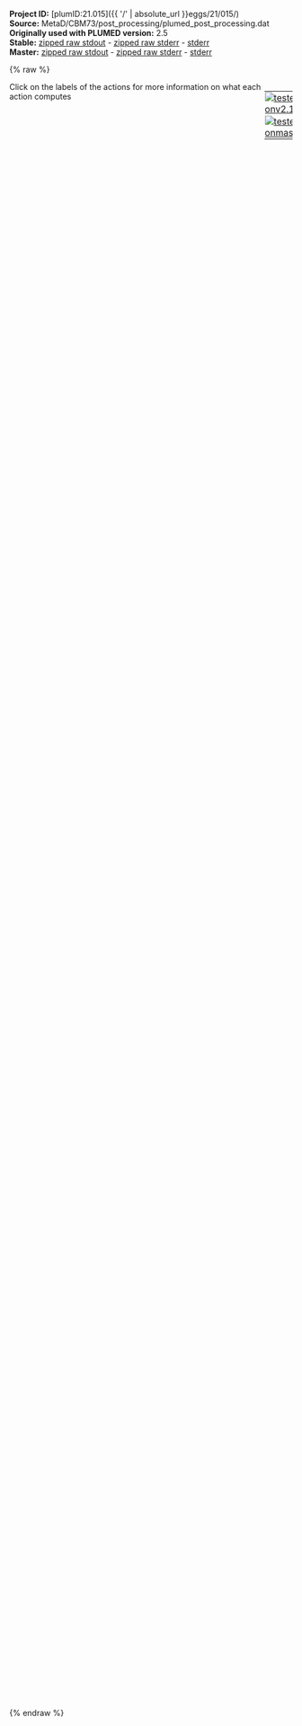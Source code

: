 **Project ID:** [plumID:21.015]({{ '/' | absolute_url }}eggs/21/015/)  
**Source:** MetaD/CBM73/post_processing/plumed_post_processing.dat  
**Originally used with PLUMED version:** 2.5  
**Stable:** [zipped raw stdout](plumed_post_processing.dat.plumed.stdout.txt.zip) - [zipped raw stderr](plumed_post_processing.dat.plumed.stderr.txt.zip) - [stderr](plumed_post_processing.dat.plumed.stderr)  
**Master:** [zipped raw stdout](plumed_post_processing.dat.plumed_master.stdout.txt.zip) - [zipped raw stderr](plumed_post_processing.dat.plumed_master.stderr.txt.zip) - [stderr](plumed_post_processing.dat.plumed_master.stderr)  

{% raw %}
<div style="width: 100%; float:left">
<div style="width: 90%; float:left" id="value_details_data/MetaD/CBM73/post_processing/plumed_post_processing.dat"> Click on the labels of the actions for more information on what each action computes </div>
<div style="width: 10%; float:left"><table><tr><td style="padding:1px"><a href="plumed_post_processing.dat.plumed.stderr"><img src="https://img.shields.io/badge/v2.10-passing-green.svg" alt="tested onv2.10" /></a></td></tr><tr><td style="padding:1px"><a href="plumed_post_processing.dat.plumed_master.stderr"><img src="https://img.shields.io/badge/master-passing-green.svg" alt="tested onmaster" /></a></td></tr></table></div></div>
<pre style="width=97%;">
<span style="color:blue" class="comment">#RESTART</span>
<span class="plumedtooltip" style="color:green">WHOLEMOLECULES<span class="right">This action is used to rebuild molecules that can become split by the periodic boundary conditions. <a href="https://www.plumed.org/doc-master/user-doc/html/_w_h_o_l_e_m_o_l_e_c_u_l_e_s.html" style="color:green">More details</a><i></i></span></span> <span class="plumedtooltip">ENTITY0<span class="right">the atoms that make up a molecule that you wish to align<i></i></span></span>=721-882


<span style="display:none;" id="data/MetaD/CBM73/post_processing/plumed_post_processing.dat">The WHOLEMOLECULES action with label <b></b> calculates something</span><b name="data/MetaD/CBM73/post_processing/plumed_post_processing.data1" onclick='showPath("data/MetaD/CBM73/post_processing/plumed_post_processing.dat","data/MetaD/CBM73/post_processing/plumed_post_processing.data1","data/MetaD/CBM73/post_processing/plumed_post_processing.data1","violet")'>a1</b><span style="display:none;" id="data/MetaD/CBM73/post_processing/plumed_post_processing.data1">The CENTER_FAST action with label <b>a1</b> calculates the following quantities:<table  align="center" frame="void" width="95%" cellpadding="5%"><tr><td width="5%"><b> Quantity </b>  </td><td width="5%"><b> Type </b>  </td><td><b> Description </b> </td></tr><tr><td width="5%">a1</td><td width="5%"><font color="violet">atoms</font></td><td>virtual atom calculated by CENTER_FAST action</td></tr></table></span>: <span class="plumedtooltip" style="color:green">CENTER<span class="right">Calculate the center for a group of atoms, with arbitrary weights. <a href="https://www.plumed.org/doc-master/user-doc/html/_c_e_n_t_e_r.html" style="color:green">More details</a><i></i></span></span> <span class="plumedtooltip">ATOMS<span class="right">the group of atoms that you are calculating the Gyration Tensor for<i></i></span></span>=793-797 
<b name="data/MetaD/CBM73/post_processing/plumed_post_processing.data2" onclick='showPath("data/MetaD/CBM73/post_processing/plumed_post_processing.dat","data/MetaD/CBM73/post_processing/plumed_post_processing.data2","data/MetaD/CBM73/post_processing/plumed_post_processing.data2","violet")'>a2</b><span style="display:none;" id="data/MetaD/CBM73/post_processing/plumed_post_processing.data2">The CENTER_FAST action with label <b>a2</b> calculates the following quantities:<table  align="center" frame="void" width="95%" cellpadding="5%"><tr><td width="5%"><b> Quantity </b>  </td><td width="5%"><b> Type </b>  </td><td><b> Description </b> </td></tr><tr><td width="5%">a2</td><td width="5%"><font color="violet">atoms</font></td><td>virtual atom calculated by CENTER_FAST action</td></tr></table></span>: <span class="plumedtooltip" style="color:green">CENTER<span class="right">Calculate the center for a group of atoms, with arbitrary weights. <a href="https://www.plumed.org/doc-master/user-doc/html/_c_e_n_t_e_r.html" style="color:green">More details</a><i></i></span></span> <span class="plumedtooltip">ATOMS<span class="right">the group of atoms that you are calculating the Gyration Tensor for<i></i></span></span>=809-812 
<b name="data/MetaD/CBM73/post_processing/plumed_post_processing.data3" onclick='showPath("data/MetaD/CBM73/post_processing/plumed_post_processing.dat","data/MetaD/CBM73/post_processing/plumed_post_processing.data3","data/MetaD/CBM73/post_processing/plumed_post_processing.data3","violet")'>a3</b><span style="display:none;" id="data/MetaD/CBM73/post_processing/plumed_post_processing.data3">The CENTER_FAST action with label <b>a3</b> calculates the following quantities:<table  align="center" frame="void" width="95%" cellpadding="5%"><tr><td width="5%"><b> Quantity </b>  </td><td width="5%"><b> Type </b>  </td><td><b> Description </b> </td></tr><tr><td width="5%">a3</td><td width="5%"><font color="violet">atoms</font></td><td>virtual atom calculated by CENTER_FAST action</td></tr></table></span>: <span class="plumedtooltip" style="color:green">CENTER<span class="right">Calculate the center for a group of atoms, with arbitrary weights. <a href="https://www.plumed.org/doc-master/user-doc/html/_c_e_n_t_e_r.html" style="color:green">More details</a><i></i></span></span> <span class="plumedtooltip">ATOMS<span class="right">the group of atoms that you are calculating the Gyration Tensor for<i></i></span></span>=828-832 
<b name="data/MetaD/CBM73/post_processing/plumed_post_processing.datachi" onclick='showPath("data/MetaD/CBM73/post_processing/plumed_post_processing.dat","data/MetaD/CBM73/post_processing/plumed_post_processing.datachi","data/MetaD/CBM73/post_processing/plumed_post_processing.datachi","violet")'>achi</b><span style="display:none;" id="data/MetaD/CBM73/post_processing/plumed_post_processing.datachi">The CENTER_FAST action with label <b>achi</b> calculates the following quantities:<table  align="center" frame="void" width="95%" cellpadding="5%"><tr><td width="5%"><b> Quantity </b>  </td><td width="5%"><b> Type </b>  </td><td><b> Description </b> </td></tr><tr><td width="5%">achi</td><td width="5%"><font color="violet">atoms</font></td><td>virtual atom calculated by CENTER_FAST action</td></tr></table></span>: <span class="plumedtooltip" style="color:green">CENTER<span class="right">Calculate the center for a group of atoms, with arbitrary weights. <a href="https://www.plumed.org/doc-master/user-doc/html/_c_e_n_t_e_r.html" style="color:green">More details</a><i></i></span></span> <span class="plumedtooltip">ATOMS<span class="right">the group of atoms that you are calculating the Gyration Tensor for<i></i></span></span>=1-720 

<b name="data/MetaD/CBM73/post_processing/plumed_post_processing.datp1" onclick='showPath("data/MetaD/CBM73/post_processing/plumed_post_processing.dat","data/MetaD/CBM73/post_processing/plumed_post_processing.datp1","data/MetaD/CBM73/post_processing/plumed_post_processing.datp1","black")'>p1</b><span style="display:none;" id="data/MetaD/CBM73/post_processing/plumed_post_processing.datp1">The POSITION action with label <b>p1</b> calculates the following quantities:<table  align="center" frame="void" width="95%" cellpadding="5%"><tr><td width="5%"><b> Quantity </b>  </td><td width="5%"><b> Type </b>  </td><td><b> Description </b> </td></tr><tr><td width="5%">p1.x</td><td width="5%"><font color="black">scalar</font></td><td>the x-component of the atom position</td></tr><tr><td width="5%">p1.y</td><td width="5%"><font color="black">scalar</font></td><td>the y-component of the atom position</td></tr><tr><td width="5%">p1.z</td><td width="5%"><font color="black">scalar</font></td><td>the z-component of the atom position</td></tr></table></span>: <span class="plumedtooltip" style="color:green">POSITION<span class="right">Calculate the components of the position of an atom. <a href="https://www.plumed.org/doc-master/user-doc/html/_p_o_s_i_t_i_o_n.html" style="color:green">More details</a><i></i></span></span> <span class="plumedtooltip">ATOM<span class="right">the atom number<i></i></span></span>=<b name="data/MetaD/CBM73/post_processing/plumed_post_processing.data1">a1</b> <span class="plumedtooltip">NOPBC<span class="right"> ignore the periodic boundary conditions when calculating distances<i></i></span></span>
<b name="data/MetaD/CBM73/post_processing/plumed_post_processing.datp2" onclick='showPath("data/MetaD/CBM73/post_processing/plumed_post_processing.dat","data/MetaD/CBM73/post_processing/plumed_post_processing.datp2","data/MetaD/CBM73/post_processing/plumed_post_processing.datp2","black")'>p2</b><span style="display:none;" id="data/MetaD/CBM73/post_processing/plumed_post_processing.datp2">The POSITION action with label <b>p2</b> calculates the following quantities:<table  align="center" frame="void" width="95%" cellpadding="5%"><tr><td width="5%"><b> Quantity </b>  </td><td width="5%"><b> Type </b>  </td><td><b> Description </b> </td></tr><tr><td width="5%">p2.x</td><td width="5%"><font color="black">scalar</font></td><td>the x-component of the atom position</td></tr><tr><td width="5%">p2.y</td><td width="5%"><font color="black">scalar</font></td><td>the y-component of the atom position</td></tr><tr><td width="5%">p2.z</td><td width="5%"><font color="black">scalar</font></td><td>the z-component of the atom position</td></tr></table></span>: <span class="plumedtooltip" style="color:green">POSITION<span class="right">Calculate the components of the position of an atom. <a href="https://www.plumed.org/doc-master/user-doc/html/_p_o_s_i_t_i_o_n.html" style="color:green">More details</a><i></i></span></span> <span class="plumedtooltip">ATOM<span class="right">the atom number<i></i></span></span>=<b name="data/MetaD/CBM73/post_processing/plumed_post_processing.data2">a2</b> <span class="plumedtooltip">NOPBC<span class="right"> ignore the periodic boundary conditions when calculating distances<i></i></span></span>
<b name="data/MetaD/CBM73/post_processing/plumed_post_processing.datp3" onclick='showPath("data/MetaD/CBM73/post_processing/plumed_post_processing.dat","data/MetaD/CBM73/post_processing/plumed_post_processing.datp3","data/MetaD/CBM73/post_processing/plumed_post_processing.datp3","black")'>p3</b><span style="display:none;" id="data/MetaD/CBM73/post_processing/plumed_post_processing.datp3">The POSITION action with label <b>p3</b> calculates the following quantities:<table  align="center" frame="void" width="95%" cellpadding="5%"><tr><td width="5%"><b> Quantity </b>  </td><td width="5%"><b> Type </b>  </td><td><b> Description </b> </td></tr><tr><td width="5%">p3.x</td><td width="5%"><font color="black">scalar</font></td><td>the x-component of the atom position</td></tr><tr><td width="5%">p3.y</td><td width="5%"><font color="black">scalar</font></td><td>the y-component of the atom position</td></tr><tr><td width="5%">p3.z</td><td width="5%"><font color="black">scalar</font></td><td>the z-component of the atom position</td></tr></table></span>: <span class="plumedtooltip" style="color:green">POSITION<span class="right">Calculate the components of the position of an atom. <a href="https://www.plumed.org/doc-master/user-doc/html/_p_o_s_i_t_i_o_n.html" style="color:green">More details</a><i></i></span></span> <span class="plumedtooltip">ATOM<span class="right">the atom number<i></i></span></span>=<b name="data/MetaD/CBM73/post_processing/plumed_post_processing.data3">a3</b> <span class="plumedtooltip">NOPBC<span class="right"> ignore the periodic boundary conditions when calculating distances<i></i></span></span>
<b name="data/MetaD/CBM73/post_processing/plumed_post_processing.datpchi" onclick='showPath("data/MetaD/CBM73/post_processing/plumed_post_processing.dat","data/MetaD/CBM73/post_processing/plumed_post_processing.datpchi","data/MetaD/CBM73/post_processing/plumed_post_processing.datpchi","black")'>pchi</b><span style="display:none;" id="data/MetaD/CBM73/post_processing/plumed_post_processing.datpchi">The POSITION action with label <b>pchi</b> calculates the following quantities:<table  align="center" frame="void" width="95%" cellpadding="5%"><tr><td width="5%"><b> Quantity </b>  </td><td width="5%"><b> Type </b>  </td><td><b> Description </b> </td></tr><tr><td width="5%">pchi.x</td><td width="5%"><font color="black">scalar</font></td><td>the x-component of the atom position</td></tr><tr><td width="5%">pchi.y</td><td width="5%"><font color="black">scalar</font></td><td>the y-component of the atom position</td></tr><tr><td width="5%">pchi.z</td><td width="5%"><font color="black">scalar</font></td><td>the z-component of the atom position</td></tr></table></span>: <span class="plumedtooltip" style="color:green">POSITION<span class="right">Calculate the components of the position of an atom. <a href="https://www.plumed.org/doc-master/user-doc/html/_p_o_s_i_t_i_o_n.html" style="color:green">More details</a><i></i></span></span> <span class="plumedtooltip">ATOM<span class="right">the atom number<i></i></span></span>=<b name="data/MetaD/CBM73/post_processing/plumed_post_processing.datachi">achi</b> <span class="plumedtooltip">NOPBC<span class="right"> ignore the periodic boundary conditions when calculating distances<i></i></span></span>

<br/><span id="data/MetaD/CBM73/post_processing/plumed_post_processing.datdefc_short"><b name="data/MetaD/CBM73/post_processing/plumed_post_processing.datc" onclick='showPath("data/MetaD/CBM73/post_processing/plumed_post_processing.dat","data/MetaD/CBM73/post_processing/plumed_post_processing.datc","data/MetaD/CBM73/post_processing/plumed_post_processing.datc","black")'>c</b><span style="display:none;" id="data/MetaD/CBM73/post_processing/plumed_post_processing.datc">The COORDINATION action with label <b>c</b> calculates the following quantities:<table  align="center" frame="void" width="95%" cellpadding="5%"><tr><td width="5%"><b> Quantity </b>  </td><td width="5%"><b> Type </b>  </td><td><b> Description </b> </td></tr><tr><td width="5%">c</td><td width="5%"><font color="black">scalar</font></td><td>the value of the coordination</td></tr></table></span>: <span class="plumedtooltip" style="color:green">COORDINATION<span class="right">Calculate coordination numbers. This action has <a class="toggler" href='javascript:;' onclick='toggleDisplay("data/MetaD/CBM73/post_processing/plumed_post_processing.datdefc");'>hidden defaults</a>. <a href="https://www.plumed.org/doc-master/user-doc/html/_c_o_o_r_d_i_n_a_t_i_o_n.html">More details</a><i></i></span></span> <span class="plumedtooltip">GROUPA<span class="right">First list of atoms<i></i></span></span>=793-797,809-812,828-832 <span class="plumedtooltip">GROUPB<span class="right">Second list of atoms (if empty, N*(N-1)/2 pairs in GROUPA are counted)<i></i></span></span>=1-720 <span class="plumedtooltip">R_0<span class="right">The r_0 parameter of the switching function<i></i></span></span>=0.5 <span class="plumedtooltip">NLIST<span class="right"> Use a neighbor list to speed up the calculation<i></i></span></span> <span class="plumedtooltip">NL_CUTOFF<span class="right">The cutoff for the neighbor list<i></i></span></span>=0.7 <span class="plumedtooltip">NL_STRIDE<span class="right">The frequency with which we are updating the atoms in the neighbor list<i></i></span></span>=100
</span><span id="data/MetaD/CBM73/post_processing/plumed_post_processing.datdefc_long" style="display:none;"><b name="data/MetaD/CBM73/post_processing/plumed_post_processing.datc" onclick='showPath("data/MetaD/CBM73/post_processing/plumed_post_processing.dat","data/MetaD/CBM73/post_processing/plumed_post_processing.datc","data/MetaD/CBM73/post_processing/plumed_post_processing.datc","black")'>c</b>: <span class="plumedtooltip" style="color:green">COORDINATION<span class="right">Calculate coordination numbers. This action uses the <a class="toggler" href='javascript:;' onclick='toggleDisplay("data/MetaD/CBM73/post_processing/plumed_post_processing.datdefc");'>defaults shown here</a>. <a href="https://www.plumed.org/doc-master/user-doc/html/_c_o_o_r_d_i_n_a_t_i_o_n.html">More details</a><i></i></span></span> <span class="plumedtooltip">GROUPA<span class="right">First list of atoms<i></i></span></span>=793-797,809-812,828-832 <span class="plumedtooltip">GROUPB<span class="right">Second list of atoms (if empty, N*(N-1)/2 pairs in GROUPA are counted)<i></i></span></span>=1-720 <span class="plumedtooltip">R_0<span class="right">The r_0 parameter of the switching function<i></i></span></span>=0.5 <span class="plumedtooltip">NLIST<span class="right"> Use a neighbor list to speed up the calculation<i></i></span></span> <span class="plumedtooltip">NL_CUTOFF<span class="right">The cutoff for the neighbor list<i></i></span></span>=0.7 <span class="plumedtooltip">NL_STRIDE<span class="right">The frequency with which we are updating the atoms in the neighbor list<i></i></span></span>=100  <span class="plumedtooltip">D_0<span class="right"> The d_0 parameter of the switching function<i></i></span></span>=0.0 <span class="plumedtooltip">NN<span class="right"> The n parameter of the switching function <i></i></span></span>=6 <span class="plumedtooltip">MM<span class="right"> The m parameter of the switching function; 0 implies 2*NN<i></i></span></span>=0
</span><b name="data/MetaD/CBM73/post_processing/plumed_post_processing.datdistx" onclick='showPath("data/MetaD/CBM73/post_processing/plumed_post_processing.dat","data/MetaD/CBM73/post_processing/plumed_post_processing.datdistx","data/MetaD/CBM73/post_processing/plumed_post_processing.datdistx","black")'>distx</b><span style="display:none;" id="data/MetaD/CBM73/post_processing/plumed_post_processing.datdistx">The MATHEVAL action with label <b>distx</b> calculates the following quantities:<table  align="center" frame="void" width="95%" cellpadding="5%"><tr><td width="5%"><b> Quantity </b>  </td><td width="5%"><b> Type </b>  </td><td><b> Description </b> </td></tr><tr><td width="5%">distx</td><td width="5%"><font color="black">scalar</font></td><td>an arbitrary function</td></tr></table></span>: <span class="plumedtooltip" style="color:green">MATHEVAL<span class="right">An alias to the CUSTOM function that can also be used to calaculate combinations of variables using a custom expression. <a href="https://www.plumed.org/doc-master/user-doc/html/_m_a_t_h_e_v_a_l.html" style="color:green">More details</a><i></i></span></span> <span class="plumedtooltip">ARG<span class="right">the values input to this function<i></i></span></span>=<b name="data/MetaD/CBM73/post_processing/plumed_post_processing.datp1">p1.x</b>,<b name="data/MetaD/CBM73/post_processing/plumed_post_processing.datp2">p2.x</b>,<b name="data/MetaD/CBM73/post_processing/plumed_post_processing.datp3">p3.x</b>,<b name="data/MetaD/CBM73/post_processing/plumed_post_processing.datpchi">pchi.x</b> <span class="plumedtooltip">VAR<span class="right">the names to give each of the arguments in the function<i></i></span></span>=a,b,<b name="data/MetaD/CBM73/post_processing/plumed_post_processing.datc">c</b>,y <span class="plumedtooltip">FUNC<span class="right">the function you wish to evaluate<i></i></span></span>=((y-a)^2+(y-b)^2+(y-c)^2)^0.5 <span class="plumedtooltip">PERIODIC<span class="right">if the output of your function is periodic then you should specify the periodicity of the function<i></i></span></span>=NO

<span class="plumedtooltip" style="color:green">METAD<span class="right">Used to performed metadynamics on one or more collective variables. <a href="https://www.plumed.org/doc-master/user-doc/html/_m_e_t_a_d.html" style="color:green">More details</a><i></i></span></span> ...
<span class="plumedtooltip">ARG<span class="right">the labels of the scalars on which the bias will act<i></i></span></span>=<b name="data/MetaD/CBM73/post_processing/plumed_post_processing.datc">c</b>,<b name="data/MetaD/CBM73/post_processing/plumed_post_processing.datdistx">distx</b>
<span class="plumedtooltip">SIGMA<span class="right">the widths of the Gaussian hills<i></i></span></span>=0.5,0.5
<span class="plumedtooltip">HEIGHT<span class="right">the heights of the Gaussian hills<i></i></span></span>=0.0
<span class="plumedtooltip">TEMP<span class="right">the system temperature - this is only needed if you are doing well-tempered metadynamics<i></i></span></span>=300
<span class="plumedtooltip">PACE<span class="right">the frequency for hill addition<i></i></span></span>=500000000
<span class="plumedtooltip">BIASFACTOR<span class="right">use well tempered metadynamics and use this bias factor<i></i></span></span>=50.0
<span class="plumedtooltip">FILE<span class="right"> a file in which the list of added hills is stored<i></i></span></span>=HILLS
<span class="plumedtooltip">GRID_MIN<span class="right">the lower bounds for the grid<i></i></span></span>=0.0,0.0
<span class="plumedtooltip">GRID_MAX<span class="right">the upper bounds for the grid<i></i></span></span>=70.0,35.0
<span class="plumedtooltip">GRID_BIN<span class="right">the number of bins for the grid<i></i></span></span>=350,175
<span class="plumedtooltip">LABEL<span class="right">a label for the action so that its output can be referenced in the input to other actions<i></i></span></span>=<b name="data/MetaD/CBM73/post_processing/plumed_post_processing.datmetad" onclick='showPath("data/MetaD/CBM73/post_processing/plumed_post_processing.dat","data/MetaD/CBM73/post_processing/plumed_post_processing.datmetad","data/MetaD/CBM73/post_processing/plumed_post_processing.datmetad","black")'>metad</b><span style="display:none;" id="data/MetaD/CBM73/post_processing/plumed_post_processing.datmetad">The METAD action with label <b>metad</b> calculates the following quantities:<table  align="center" frame="void" width="95%" cellpadding="5%"><tr><td width="5%"><b> Quantity </b>  </td><td width="5%"><b> Type </b>  </td><td><b> Description </b> </td></tr><tr><td width="5%">metad.bias</td><td width="5%"><font color="black">scalar</font></td><td>the instantaneous value of the bias potential</td></tr></table></span>
... METAD
<br/><span id="data/MetaD/CBM73/post_processing/plumed_post_processing.datdefbias_short"><b name="data/MetaD/CBM73/post_processing/plumed_post_processing.datbias" onclick='showPath("data/MetaD/CBM73/post_processing/plumed_post_processing.dat","data/MetaD/CBM73/post_processing/plumed_post_processing.datbias","data/MetaD/CBM73/post_processing/plumed_post_processing.datbias","black")'>bias</b><span style="display:none;" id="data/MetaD/CBM73/post_processing/plumed_post_processing.datbias">The REWEIGHT_BIAS action with label <b>bias</b> calculates the following quantities:<table  align="center" frame="void" width="95%" cellpadding="5%"><tr><td width="5%"><b> Quantity </b>  </td><td width="5%"><b> Type </b>  </td><td><b> Description </b> </td></tr><tr><td width="5%">bias</td><td width="5%"><font color="black">scalar</font></td><td>the weight to use for this frame to negate the effect the bias</td></tr></table></span>: <span class="plumedtooltip" style="color:green">REWEIGHT_BIAS<span class="right">Calculate weights for ensemble averages that negate the effect the bias has on the region of phase space explored This action has <a class="toggler" href='javascript:;' onclick='toggleDisplay("data/MetaD/CBM73/post_processing/plumed_post_processing.datdefbias");'>hidden defaults</a>. <a href="https://www.plumed.org/doc-master/user-doc/html/_r_e_w_e_i_g_h_t__b_i_a_s.html">More details</a><i></i></span></span> <span class="plumedtooltip">TEMP<span class="right">the system temperature<i></i></span></span>=300
</span><span id="data/MetaD/CBM73/post_processing/plumed_post_processing.datdefbias_long" style="display:none;"><b name="data/MetaD/CBM73/post_processing/plumed_post_processing.datbias" onclick='showPath("data/MetaD/CBM73/post_processing/plumed_post_processing.dat","data/MetaD/CBM73/post_processing/plumed_post_processing.datbias","data/MetaD/CBM73/post_processing/plumed_post_processing.datbias","black")'>bias</b>: <span class="plumedtooltip" style="color:green">REWEIGHT_BIAS<span class="right">Calculate weights for ensemble averages that negate the effect the bias has on the region of phase space explored This action uses the <a class="toggler" href='javascript:;' onclick='toggleDisplay("data/MetaD/CBM73/post_processing/plumed_post_processing.datdefbias");'>defaults shown here</a>. <a href="https://www.plumed.org/doc-master/user-doc/html/_r_e_w_e_i_g_h_t__b_i_a_s.html">More details</a><i></i></span></span> <span class="plumedtooltip">TEMP<span class="right">the system temperature<i></i></span></span>=300  <span class="plumedtooltip">ARG<span class="right"> the biases that must be taken into account when reweighting<i></i></span></span>=*.bias
</span><span class="plumedtooltip" style="color:green">PRINT<span class="right">Print quantities to a file. <a href="https://www.plumed.org/doc-master/user-doc/html/_p_r_i_n_t.html" style="color:green">More details</a><i></i></span></span> <span class="plumedtooltip">ARG<span class="right">the labels of the values that you would like to print to the file<i></i></span></span>=<b name="data/MetaD/CBM73/post_processing/plumed_post_processing.datmetad">metad.bias</b> <span class="plumedtooltip">STRIDE<span class="right"> the frequency with which the quantities of interest should be output<i></i></span></span>=1 <span class="plumedtooltip">FILE<span class="right">the name of the file on which to output these quantities<i></i></span></span>=<b name="data/MetaD/CBM73/post_processing/plumed_post_processing.datbias">bias</b> <span class="plumedtooltip">RESTART<span class="right">allows per-action setting of restart (YES/NO/AUTO)<i></i></span></span>=NO
</pre>
{% endraw %}
